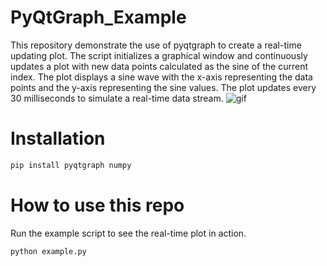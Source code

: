 # PyQtGraph_Example
This repository demonstrate the use of pyqtgraph to create a real-time updating plot. The script initializes a graphical window and continuously updates a plot with new data points calculated as the sine of the current index.
The plot displays a sine wave with the x-axis representing the data points and the y-axis representing the sine values. The plot updates every 30 milliseconds to simulate a real-time data stream.
![gif](https://github.com/xkllkx/pyqtgraph_example/blob/main/output.gif)

# Installation
```bash
pip install pyqtgraph numpy
```

# How to use this repo
Run the example script to see the real-time plot in action.
```bash
python example.py
```
